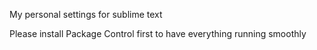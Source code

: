 My personal settings for sublime text

Please install Package Control first to have everything running smoothly